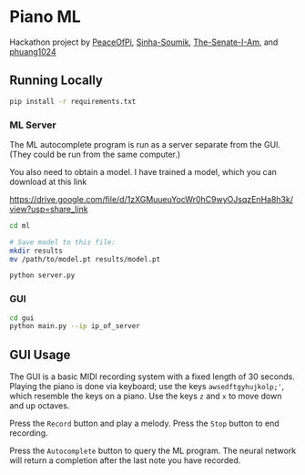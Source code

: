 # Piano ML

Hackathon project by
[PeaceOfPi](https://github.com/PeaceOfPi),
[Sinha-Soumik](https://github.com/Sinha-Soumik),
[The-Senate-I-Am](https://github.com/The-Senate-I-Am),
and [phuang1024](https://github.com/phuang1024)

## Running Locally

```bash
pip install -r requirements.txt
```

### ML Server

The ML autocomplete program is run as a server separate from the GUI. (They could be run
from the same computer.)

You also need to obtain a model. I have trained a model, which you can download at this link

https://drive.google.com/file/d/1zXGMuueuYocWr0hC9wyOJsqzEnHa8h3k/view?usp=share_link

```bash
cd ml

# Save model to this file:
mkdir results
mv /path/to/model.pt results/model.pt

python server.py
```

### GUI

```bash
cd gui
python main.py --ip ip_of_server
```

## GUI Usage

The GUI is a basic MIDI recording system with a fixed length of 30 seconds.
Playing the piano is done via keyboard; use the keys `awsedftgyhujkolp;'`, which resemble
the keys on a piano. Use the keys `z` and `x` to move down and up octaves.

Press the `Record` button and play a melody. Press the `Stop` button to end recording.

Press the `Autocomplete` button to query the ML program. The neural network will return
a completion after the last note you have recorded.
